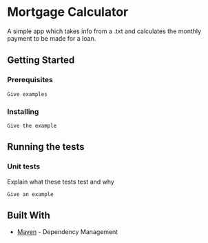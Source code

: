 # Mortgage Calculator

A simple app which takes info from a .txt and calculates the monthly payment to be made for a loan.

## Getting Started

### Prerequisites

```
Give examples
```

### Installing

```
Give the example
```

## Running the tests

### Unit tests

Explain what these tests test and why

```
Give an example
```


## Built With

* [Maven](https://maven.apache.org/) - Dependency Management


